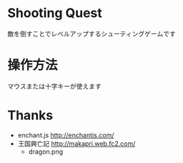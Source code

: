 # Shooting Quest

敵を倒すことでレベルアップするシューティングゲームです

# 操作方法

マウスまたは十字キーが使えます

# Thanks

* enchant.js http://enchantjs.com/
* 王国興亡記 http://makapri.web.fc2.com/
    * dragon.png
